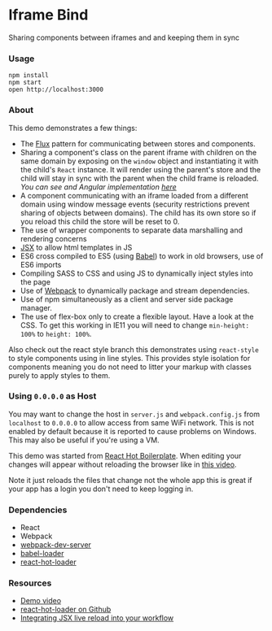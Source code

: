 Iframe Bind
=====================

Sharing components between iframes and and keeping them in sync

### Usage

```
npm install
npm start
open http://localhost:3000
```

### About

This demo demonstrates a few things:

* The [Flux](https://facebook.github.io/flux/docs/overview.html) pattern for communicating between stores and components.
* Sharing a component's class on the parent iframe with children on the same domain by exposing on the `window` object and instantiating it with the child's `React` instance. It will render using the parent's store and the child will stay in sync with the parent when the child frame is reloaded. _You can see and Angular implementation [here](http://plnkr.co/edit/NX66ER0oRpy9fzBrYuTi?p=preview)_
* A component communicating with an iframe loaded from a different domain using window message events (security restrictions prevent sharing of objects between domains). The child has its own store so if you reload this child the store will be reset to 0.
* The use of wrapper components to separate data marshalling and rendering concerns
* [JSX](https://facebook.github.io/react/docs/jsx-in-depth.html) to allow html templates in JS
* ES6 cross compiled to ES5 (using [Babel](https://babeljs.io/)) to work in old browsers, use of ES6 imports
* Compiling SASS to CSS and using JS to dynamically inject styles into the page
* Use of [Webpack](http://webpack.github.io/) to dynamically package and stream dependencies.
* Use of npm simultaneously as a client and server side package manager.
* The use of flex-box only to create a flexible layout. Have a look at the CSS. To get this working in IE11 you will need to change `min-height: 100%` to `height: 100%`.

Also check out the react style branch this demonstrates using `react-style` to style components using in line styles. This provides style isolation for components meaning you do not need to litter your markup with classes purely to apply styles to them.

### Using `0.0.0.0` as Host

You may want to change the host in `server.js` and `webpack.config.js` from `localhost` to `0.0.0.0` to allow access from same WiFi network. This is not enabled by default because it is reported to cause problems on Windows. This may also be useful if you're using a VM.

This demo was started from [React Hot Boilerplate](https://github.com/gaearon/react-hot-boilerplate). When editing your changes will appear without reloading the browser like in [this video](http://vimeo.com/100010922).

Note it just reloads the files that change not the whole app this is great if your app has a login you don't need to keep logging in.

### Dependencies

* React
* Webpack
* [webpack-dev-server](https://github.com/webpack/webpack-dev-server)
* [babel-loader](https://github.com/babel/babel-loader)
* [react-hot-loader](https://github.com/gaearon/react-hot-loader)

### Resources

* [Demo video](http://vimeo.com/100010922)
* [react-hot-loader on Github](https://github.com/gaearon/react-hot-loader)
* [Integrating JSX live reload into your workflow](http://gaearon.github.io/react-hot-loader/getstarted/)
